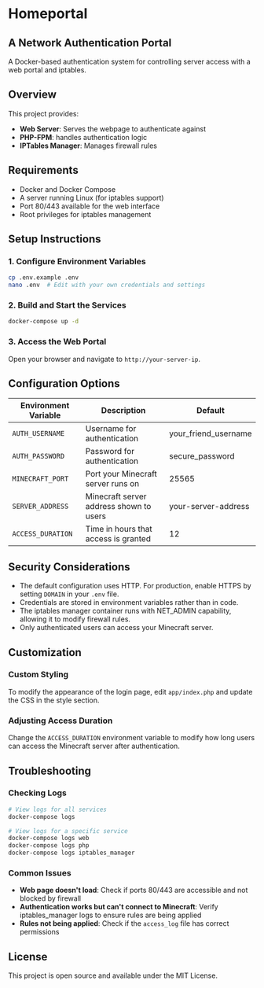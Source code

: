 # Homeportal

## A Network Authentication Portal

A Docker-based authentication system for controlling server access with a web portal and iptables.

## Overview

This project provides:

- **Web Server**: Serves the webpage to authenticate against
- **PHP-FPM**: handles authentication logic
- **IPTables Manager**: Manages firewall rules

## Requirements

- Docker and Docker Compose
- A server running Linux (for iptables support)
- Port 80/443 available for the web interface
- Root privileges for iptables management

## Setup Instructions

### 1. Configure Environment Variables

```bash
cp .env.example .env
nano .env  # Edit with your own credentials and settings
```

### 2. Build and Start the Services

```bash
docker-compose up -d
```

### 3. Access the Web Portal

Open your browser and navigate to `http://your-server-ip`.

## Configuration Options

| Environment Variable | Description | Default |
|---------------------|-------------|---------|
| `AUTH_USERNAME` | Username for authentication | your_friend_username |
| `AUTH_PASSWORD` | Password for authentication | secure_password |
| `MINECRAFT_PORT` | Port your Minecraft server runs on | 25565 |
| `SERVER_ADDRESS` | Minecraft server address shown to users | your-server-address |
| `ACCESS_DURATION` | Time in hours that access is granted | 12 |

## Security Considerations

- The default configuration uses HTTP. For production, enable HTTPS by setting `DOMAIN` in your `.env` file.
- Credentials are stored in environment variables rather than in code.
- The iptables manager container runs with NET_ADMIN capability, allowing it to modify firewall rules.
- Only authenticated users can access your Minecraft server.

## Customization

### Custom Styling

To modify the appearance of the login page, edit `app/index.php` and update the CSS in the style section.

### Adjusting Access Duration

Change the `ACCESS_DURATION` environment variable to modify how long users can access the Minecraft server after authentication.

## Troubleshooting

### Checking Logs

```bash
# View logs for all services
docker-compose logs

# View logs for a specific service
docker-compose logs web
docker-compose logs php
docker-compose logs iptables_manager
```

### Common Issues

- **Web page doesn't load**: Check if ports 80/443 are accessible and not blocked by firewall
- **Authentication works but can't connect to Minecraft**: Verify iptables_manager logs to ensure rules are being applied
- **Rules not being applied**: Check if the `access_log` file has correct permissions

## License

This project is open source and available under the MIT License.
